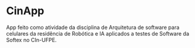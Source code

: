# CinApp
App feito como atividade da disciplina de Arquitetura de software para celulares da residência de Robótica e IA aplicados a testes de Software da Softex no CIn-UFPE.
